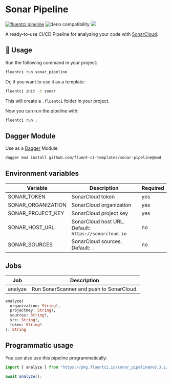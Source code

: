# Sonar Pipeline

[![fluentci pipeline](https://img.shields.io/badge/dynamic/json?label=pkg.fluentci.io&labelColor=%23000&color=%23460cf1&url=https%3A%2F%2Fapi.fluentci.io%2Fv1%2Fpipeline%2Fsonar_pipeline&query=%24.version)](https://pkg.fluentci.io/sonar_pipeline)
![deno compatibility](https://shield.deno.dev/deno/^1.37)
[![](https://img.shields.io/codecov/c/gh/fluent-ci-templates/sonar-pipeline)](https://codecov.io/gh/fluent-ci-templates/sonar-pipeline)

A ready-to-use CI/CD Pipeline for analyzing your code with [SonarCloud](https://sonarcloud.io/).

## 🚀 Usage

Run the following command in your project:

```bash
fluentci run sonar_pipeline
```

Or, if you want to use it as a template:

```bash
fluentci init -t sonar
```

This will create a `.fluentci` folder in your project.

Now you can run the pipeline with:

```bash
fluentci run .
```

## Dagger Module

Use as a [Dagger](https://dagger.io) Module:

```bash
dagger mod install github.com/fluent-ci-templates/sonar-pipeline@mod
```

## Environment variables

| Variable           | Description                                           | Required |
| ------------------ | ----------------------------------------------------- | -------- |
| SONAR_TOKEN        | SonarCloud token                                      | yes     |
| SONAR_ORGANIZATION | SonarCloud organization                               | yes     |
| SONAR_PROJECT_KEY  | SonarCloud project key                                | yes     |
| SONAR_HOST_URL     | SonarCloud host URL. Default: `https://sonarcloud.io` | no    |
| SONAR_SOURCES      | SonarCloud sources. Default: `.`                      | no    |

## Jobs

| Job       | Description                              |
| --------- | ---------------------------------------- |
| analyze   | Run SonarScanner and push to SonarCloud. |

```graphql
analyze(
  organization: String!, 
  projectKey: String!, 
  sources: String!, 
  src: String!, 
  token: String!
): String
```

## Programmatic usage

You can also use this pipeline programmatically:

```ts
import { analyze } from "https://pkg.fluentci.io/sonar_pipeline@v0.3.2/mod.ts";

await analyze();
```
